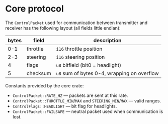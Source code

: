# Core protocol

The `ControlPacket` used for communication between transmitter and receiver has the
following layout (all fields little endian):

| bytes | field     | description                                     |
|-------|-----------|-------------------------------------------------|
| 0-1   | throttle  | `i16` throttle position                         |
| 2-3   | steering  | `i16` steering position                         |
| 4     | flags     | `u8` bitfield (bit0 = headlight)                |
| 5     | checksum  | `u8` sum of bytes 0-4, wrapping on overflow     |

Constants provided by the core crate:

- `ControlPacket::RATE_HZ` — packets are sent at this rate.
- `ControlPacket::THROTTLE_MIN`/`MAX` and `STEERING_MIN`/`MAX` — valid ranges.
- `ControlFlags::HEADLIGHT` — bit flag for headlights.
- `ControlPacket::FAILSAFE` — neutral packet used when communication is lost.
